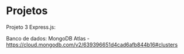 # Projetos

Projeto 3 Express.js:

Banco de dados: MongoDB Atlas - https://cloud.mongodb.com/v2/639396651d4cad6afb844b16#clusters

